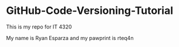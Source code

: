 # GitHub-Code-Versioning-Tutorial

This is my repo for IT 4320

My name is Ryan Esparza and my pawprint is rteq4n

